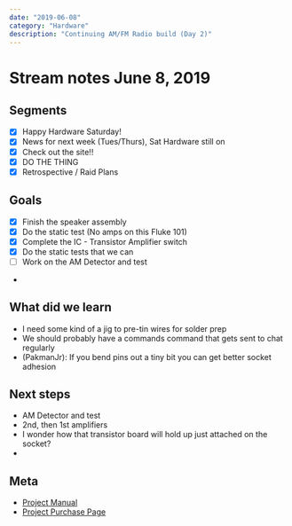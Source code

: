 ```yaml
---
date: "2019-06-08"
category: "Hardware"
description: "Continuing AM/FM Radio build (Day 2)"
---
```


# Stream notes June 8, 2019

## Segments

- [x] Happy Hardware Saturday!
- [x] News for next week (Tues/Thurs), Sat Hardware still on
- [x] Check out the site!!
- [x] DO THE THING
- [x] Retrospective / Raid Plans

## Goals

- [x] Finish the speaker assembly
- [x] Do the static test (No amps on this Fluke 101)
- [x] Complete the IC - Transistor Amplifier switch
- [x] Do the static tests that we can
- [ ] Work on the AM Detector and test
-

## What did we learn

- I need some kind of a jig to pre-tin wires for solder prep
- We should probably have a commands command that gets sent to chat regularly
- (PakmanJr): If you bend pins out a tiny bit you can get better socket adhesion

## Next steps

- AM Detector and test
- 2nd, then 1st amplifiers
- I wonder how that transistor board will hold up just attached on the socket?
-

## Meta

- [Project Manual](https://www.elenco.com/wp-content/uploads/2017/10/AMFM-108CK_low-res-2.pdf)
- [Project Purchase Page](https://www.amazon.com/gp/product/B008515U1U)
